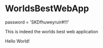# WorldsBestWebApp

password = 'SKDfhuweyruir#!!!'

This is indeed the worlds best web application

Hello World!
